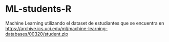 # ML-students-R
Machine Learning utilizando el dataset de estudiantes que se encuentra en https://archive.ics.uci.edu/ml/machine-learning-databases/00320/student.zip
